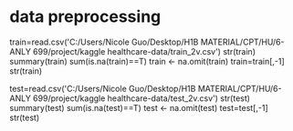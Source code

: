 # data preprocessing
train=read.csv('C:/Users/Nicole Guo/Desktop/H1B MATERIAL/CPT/HU/6-ANLY 699/project/kaggle healthcare-data/train_2v.csv')
str(train)
summary(train)
sum(is.na(train)==T)
train <- na.omit(train)
train=train[,-1]
str(train)

test=read.csv('C:/Users/Nicole Guo/Desktop/H1B MATERIAL/CPT/HU/6-ANLY 699/project/kaggle healthcare-data/test_2v.csv')
str(test)
summary(test)
sum(is.na(test)==T)
test <- na.omit(test)
test=test[,-1]
str(test)

